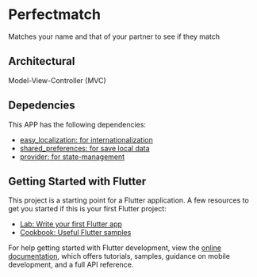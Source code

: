 # Perfectmatch

Matches your name and that of your partner to see if they match


## Architectural

Model-View-Controller (MVC)


## Depedencies

This APP has the following dependencies:

- [easy_localization: for internationalization](https://pub.dev/packages/easy_localization)
- [shared_preferences: for save local data](https://pub.dev/packages/shared_preferences)
- [provider: for state-management](https://pub.dev/packages/provider)


## Getting Started with Flutter

This project is a starting point for a Flutter application.
A few resources to get you started if this is your first Flutter project:

- [Lab: Write your first Flutter app](https://docs.flutter.dev/get-started/codelab)
- [Cookbook: Useful Flutter samples](https://docs.flutter.dev/cookbook)

For help getting started with Flutter development, view the
[online documentation](https://docs.flutter.dev/), which offers tutorials,
samples, guidance on mobile development, and a full API reference.
